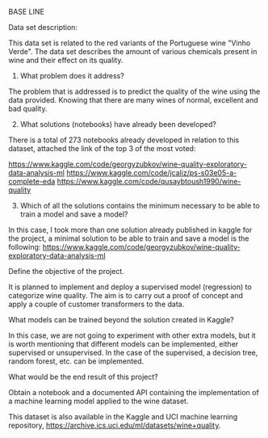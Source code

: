 BASE LINE

Data set description:

This data set is related to the red variants of the Portuguese wine "Vinho Verde". The data set describes the amount of various chemicals present in wine and their effect on its quality.

1. What problem does it address?

The problem that is addressed is to predict the quality of the wine using the data provided.
Knowing that there are many wines of normal, excellent and bad quality.

2. What solutions (notebooks) have already been developed?

There is a total of 273 notebooks already developed in relation to this dataset, attached the link of the top 3 of the most voted:

https://www.kaggle.com/code/georgyzubkov/wine-quality-exploratory-data-analysis-ml
https://www.kaggle.com/code/jcaliz/ps-s03e05-a-complete-eda
https://www.kaggle.com/code/qusaybtoush1990/wine-quality

3. Which of all the solutions contains the minimum necessary to be able to train a model and save a model?

In this case, I took more than one solution already published in kaggle for the project, a minimal solution to be able to train and save a model is the following:
https://www.kaggle.com/code/georgyzubkov/wine-quality-exploratory-data-analysis-ml

Define the objective of the project.

It is planned to implement and deploy a supervised model (regression) to categorize wine quality.
The aim is to carry out a proof of concept and apply a couple of customer transformers to the data.

What models can be trained beyond the solution created in Kaggle?

In this case, we are not going to experiment with other extra models, but it is worth mentioning that different models can be implemented, either supervised or unsupervised.
In the case of the supervised, a decision tree, random forest, etc. can be implemented.

What would be the end result of this project?

Obtain a notebook and a documented API containing the implementation of a machine learning model applied to the wine dataset.

This dataset is also available in the Kaggle and UCI machine learning repository, https://archive.ics.uci.edu/ml/datasets/wine+quality.






